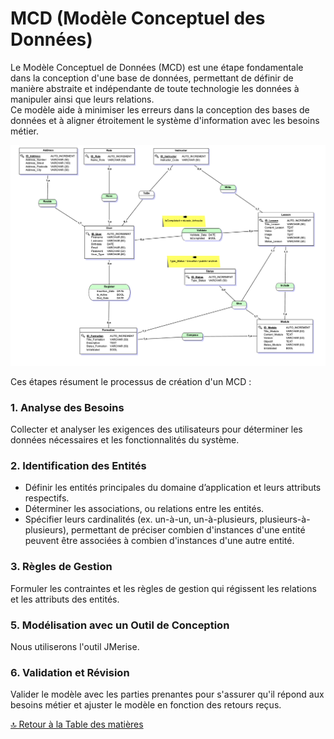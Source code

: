 # MCD (Modèle Conceptuel des Données)

Le Modèle Conceptuel de Données (MCD) est une étape fondamentale dans la conception d'une base de données, permettant de définir de manière abstraite et indépendante de toute technologie les données à manipuler ainsi que leurs relations.  
Ce modèle aide à minimiser les erreurs dans la conception des bases de données et à aligner étroitement le système d'information avec les besoins métier.

![Représentation MCD](../Assets/Images/MCD-7mai2024.png)

Ces étapes résument le processus de création d'un MCD :

### **1. Analyse des Besoins**

Collecter et analyser les exigences des utilisateurs pour déterminer les données nécessaires et les fonctionnalités du système.

### **2. Identification des Entités**

- Définir les entités principales du domaine d’application et leurs attributs respectifs.
- Déterminer les associations, ou relations entre les entités.
- Spécifier leurs cardinalités (ex. un-à-un, un-à-plusieurs, plusieurs-à-plusieurs), permettant de préciser combien d'instances d'une entité peuvent être associées à combien d'instances d'une autre entité.

### **3. Règles de Gestion**

Formuler les contraintes et les règles de gestion qui régissent les relations et les attributs des entités.

### **5. Modélisation avec un Outil de Conception**

Nous utiliserons l'outil JMerise.

### **6. Validation et Révision**

Valider le modèle avec les parties prenantes pour s'assurer qu'il répond aux besoins métier et ajuster le modèle en fonction des retours reçus.

[🔝 Retour à la Table des matières](../../README.md#table-des-matieres)
